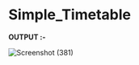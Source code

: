 # Simple_Timetable

__OUTPUT :-__

![Screenshot (381)](https://github.com/AtawadkarAnjali/Simple_Timetable/assets/141501652/a3139131-12d2-4942-a880-08e2086b1390)
